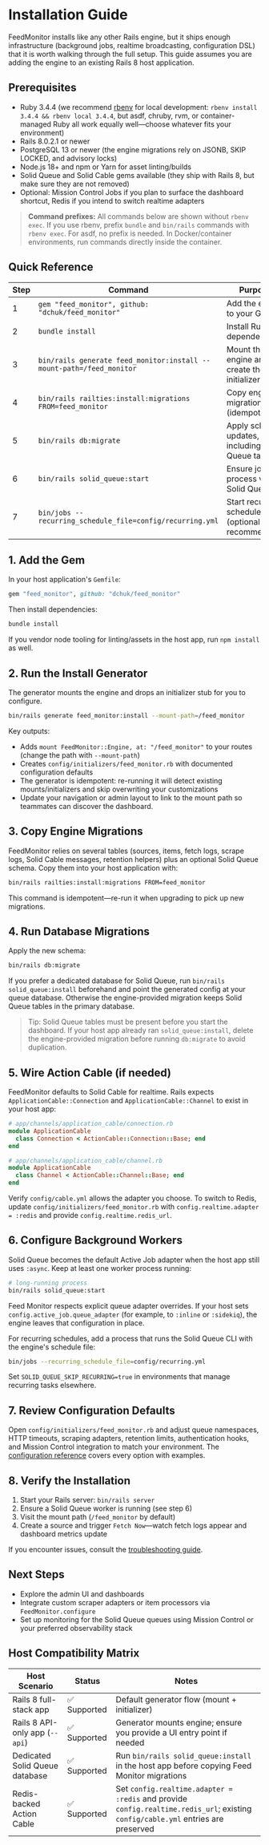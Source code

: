 # Installation Guide

FeedMonitor installs like any other Rails engine, but it ships enough infrastructure (background jobs, realtime broadcasting, configuration DSL) that it is worth walking through the full setup. This guide assumes you are adding the engine to an existing Rails 8 host application.

## Prerequisites

- Ruby 3.4.4 (we recommend [rbenv](https://github.com/rbenv/rbenv) for local development: `rbenv install 3.4.4 && rbenv local 3.4.4`, but asdf, chruby, rvm, or container-managed Ruby all work equally well—choose whatever fits your environment)
- Rails 8.0.2.1 or newer
- PostgreSQL 13 or newer (the engine migrations rely on JSONB, SKIP LOCKED, and advisory locks)
- Node.js 18+ and npm or Yarn for asset linting/builds
- Solid Queue and Solid Cable gems available (they ship with Rails 8, but make sure they are not removed)
- Optional: Mission Control Jobs if you plan to surface the dashboard shortcut, Redis if you intend to switch realtime adapters

> **Command prefixes:** All commands below are shown without `rbenv exec`. If you use rbenv, prefix `bundle` and `bin/rails` commands with `rbenv exec`. For asdf, no prefix is needed. In Docker/container environments, run commands directly inside the container.

## Quick Reference

| Step | Command | Purpose |
| --- | --- | --- |
| 1 | `gem "feed_monitor", github: "dchuk/feed_monitor"` | Add the engine to your Gemfile |
| 2 | `bundle install` | Install Ruby dependencies |
| 3 | `bin/rails generate feed_monitor:install --mount-path=/feed_monitor` | Mount the engine and create the initializer |
| 4 | `bin/rails railties:install:migrations FROM=feed_monitor` | Copy engine migrations (idempotent) |
| 5 | `bin/rails db:migrate` | Apply schema updates, including Solid Queue tables |
| 6 | `bin/rails solid_queue:start` | Ensure jobs process via Solid Queue |
| 7 | `bin/jobs --recurring_schedule_file=config/recurring.yml` | Start recurring scheduler (optional but recommended) |

## 1. Add the Gem

In your host application's `Gemfile`:

```ruby
gem "feed_monitor", github: "dchuk/feed_monitor"
```

Then install dependencies:

```bash
bundle install
```

If you vendor node tooling for linting/assets in the host app, run `npm install` as well.

## 2. Run the Install Generator

The generator mounts the engine and drops an initializer stub for you to configure.

```bash
bin/rails generate feed_monitor:install --mount-path=/feed_monitor
```

Key outputs:

- Adds `mount FeedMonitor::Engine, at: "/feed_monitor"` to your routes (change the path with `--mount-path`)
- Creates `config/initializers/feed_monitor.rb` with documented configuration defaults
- The generator is idempotent: re-running it will detect existing mounts/initializers and skip overwriting your customizations
- Update your navigation or admin layout to link to the mount path so teammates can discover the dashboard.

## 3. Copy Engine Migrations

FeedMonitor relies on several tables (sources, items, fetch logs, scrape logs, Solid Cable messages, retention helpers) plus an optional Solid Queue schema. Copy them into your host application with:

```bash
bin/rails railties:install:migrations FROM=feed_monitor
```

This command is idempotent—re-run it when upgrading to pick up new migrations.

## 4. Run Database Migrations

Apply the new schema:

```bash
bin/rails db:migrate
```

If you prefer a dedicated database for Solid Queue, run `bin/rails solid_queue:install` beforehand and point the generated config at your queue database. Otherwise the engine-provided migration keeps Solid Queue tables in the primary database.

> Tip: Solid Queue tables must be present before you start the dashboard. If your host app already ran `solid_queue:install`, delete the engine-provided migration before running `db:migrate` to avoid duplication.

## 5. Wire Action Cable (if needed)

FeedMonitor defaults to Solid Cable for realtime. Rails expects `ApplicationCable::Connection` and `ApplicationCable::Channel` to exist in your host app:

```ruby
# app/channels/application_cable/connection.rb
module ApplicationCable
  class Connection < ActionCable::Connection::Base; end
end

# app/channels/application_cable/channel.rb
module ApplicationCable
  class Channel < ActionCable::Channel::Base; end
end
```

Verify `config/cable.yml` allows the adapter you choose. To switch to Redis, update `config/initializers/feed_monitor.rb` with `config.realtime.adapter = :redis` and provide `config.realtime.redis_url`.

## 6. Configure Background Workers

Solid Queue becomes the default Active Job adapter when the host app still uses `:async`. Keep at least one worker process running:

```bash
# long-running process
bin/rails solid_queue:start
```

Feed Monitor respects explicit queue adapter overrides. If your host sets `config.active_job.queue_adapter` (for example, to `:inline` or `:sidekiq`), the engine leaves that configuration in place.

For recurring schedules, add a process that runs the Solid Queue CLI with the engine's schedule file:

```bash
bin/jobs --recurring_schedule_file=config/recurring.yml
```

Set `SOLID_QUEUE_SKIP_RECURRING=true` in environments that manage recurring tasks elsewhere.

## 7. Review Configuration Defaults

Open `config/initializers/feed_monitor.rb` and adjust queue namespaces, HTTP timeouts, scraping adapters, retention limits, authentication hooks, and Mission Control integration to match your environment. The [configuration reference](configuration.md) covers every option with examples.

## 8. Verify the Installation

1. Start your Rails server: `bin/rails server`
2. Ensure a Solid Queue worker is running (see step 6)
3. Visit the mount path (`/feed_monitor` by default)
4. Create a source and trigger `Fetch Now`—watch fetch logs appear and dashboard metrics update

If you encounter issues, consult the [troubleshooting guide](troubleshooting.md).

## Next Steps

- Explore the admin UI and dashboards
- Integrate custom scraper adapters or item processors via `FeedMonitor.configure`
- Set up monitoring for the Solid Queue queues using Mission Control or your preferred observability stack

## Host Compatibility Matrix

| Host Scenario | Status | Notes |
| --- | --- | --- |
| Rails 8 full-stack app | ✅ Supported | Default generator flow (mount + initializer) |
| Rails 8 API-only app (`--api`) | ✅ Supported | Generator mounts engine; ensure you provide a UI entry point if needed |
| Dedicated Solid Queue database | ✅ Supported | Run `bin/rails solid_queue:install` in the host app before copying Feed Monitor migrations |
| Redis-backed Action Cable | ✅ Supported | Set `config.realtime.adapter = :redis` and provide `config.realtime.redis_url`; existing `config/cable.yml` entries are preserved |
